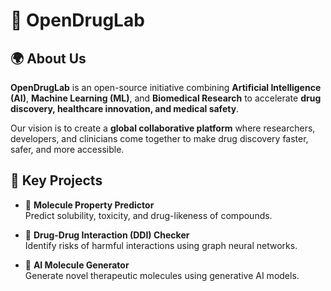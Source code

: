# 🧬 OpenDrugLab

## 🌍 About Us

**OpenDrugLab** is an open-source initiative combining **Artificial
Intelligence (AI)**, **Machine Learning (ML)**, and **Biomedical
Research** to accelerate **drug discovery, healthcare innovation, and
medical safety**.

Our vision is to create a **global collaborative platform** where
researchers, developers, and clinicians come together to make drug
discovery faster, safer, and more accessible.

## 🚀 Key Projects

-   🔬 **Molecule Property Predictor**\
    Predict solubility, toxicity, and drug-likeness of compounds.

-   💊 **Drug-Drug Interaction (DDI) Checker**\
    Identify risks of harmful interactions using graph neural networks.

-   🧪 **AI Molecule Generator**\
    Generate novel therapeutic molecules using generative AI models.
